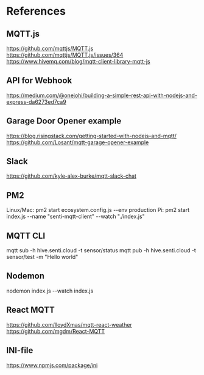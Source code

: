 # References

## MQTT.js
https://github.com/mqttjs/MQTT.js
https://github.com/mqttjs/MQTT.js/issues/364
https://www.hivemq.com/blog/mqtt-client-library-mqtt-js

## API for Webhook
https://medium.com/@onejohi/building-a-simple-rest-api-with-nodejs-and-express-da6273ed7ca9

## Garage Door Opener example
https://blog.risingstack.com/getting-started-with-nodejs-and-mqtt/
https://github.com/Losant/mqtt-garage-opener-example

## Slack
https://github.com/kyle-alex-burke/mqtt-slack-chat

## PM2
Linux/Mac:	pm2 start ecosystem.config.js --env production
Pi:			pm2 start index.js --name "senti-mqtt-client" --watch "./index.js"

## MQTT CLI
mqtt sub -h hive.senti.cloud -t sensor/status
mqtt pub -h hive.senti.cloud -t sensor/test -m "Hello world"

## Nodemon
nodemon index.js --watch index.js

## React MQTT 
https://github.com/lloydXmas/mqtt-react-weather
https://github.com/mgdm/React-MQTT

## INI-file
https://www.npmjs.com/package/ini
